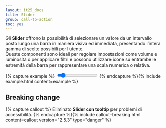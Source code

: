```yaml
---
layout: it25_docs
title: Slider
group: call-to-action
toc: yes
---
```


Gli **Slider** offrono la possibilità di selezionare un valore da un intervallo posto lungo una barra in maniera visiva ed immediata, presentando l’intera gamma di scelte possibili per l’utente.  
Queste componenti sono ideali per regolare impostazioni come volume e luminosità o per applicare filtri e possono utilizzare icone su entrambe le estremità della barra per rappresentare una scala numerica o relativa.

{% capture example %}
<input type="range" min="0" max="100" step="1" value="10" class="form-range" id="customRange1" aria-label="sposta il cursore per aumentare o diminuire">
{% endcapture %}{% include example.html content=example %}


## Breaking change

{% capture callout %}
Eliminato **Slider con tooltip** per problemi di accessibilità.
{% endcapture %}{% include callout-breaking.html content=callout version="2.5.3" type="danger" %}
